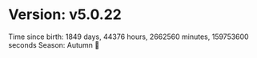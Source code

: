 # Version: v5.0.22
Time since birth: 1849 days, 44376 hours, 2662560 minutes, 159753600 seconds
Season: Autumn 🍁
